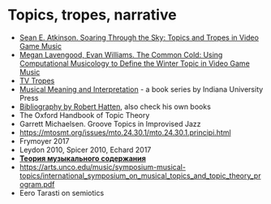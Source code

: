 # Topics, tropes, narrative

- [Sean E. Atkinson. Soaring Through the Sky: Topics and Tropes in Video Game Music](https://mtosmt.org/issues/mto.19.25.2/mto.19.25.2.atkinson.html)
- [Megan Lavengood, Evan Williams. The Common Cold: Using Computational Musicology to Define the Winter Topic in Video Game Music](https://www.mtosmt.org/issues/mto.23.29.1/mto.23.29.1.lavengoodwilliams.html)
- [TV Tropes](https://tvtropes.org/pmwiki/pmwiki.php/Main/MusicTropes)
- [Musical Meaning and Interpretation](https://www.prestomusic.com/books/series/154/browse) - a book series by Indiana University Press
- [Bibliography by Robert Hatten](https://intranet.music.indiana.edu/departments/academic/music-theory/course-topics/t658_s04_hatten.html), also check his own books
- The Oxford Handbook of Topic Theory
- Garrett Michaelsen. Groove Topics in Improvised Jazz
- https://mtosmt.org/issues/mto.24.30.1/mto.24.30.1.principi.html
- Frymoyer 2017
- Leydon 2010, Spicer 2010, Echard 2017
- [**Теория музыкального содержания**](pseudoscience.md#теория-музыкального-содержания)
- https://arts.unco.edu/music/symposium-musical-topics/international_symposium_on_musical_topics_and_topic_theory_program.pdf
- Eero Tarasti on semiotics
